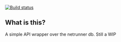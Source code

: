 [![Build status](https://ci.appveyor.com/api/projects/status/2shuyra61n7ntmee?svg=true)](https://ci.appveyor.com/project/tparnell8/netrunnerdb-net)

## What is this?

A simple API wrapper over the netrunner db. Still a WIP
